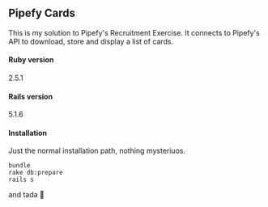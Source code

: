 ## Pipefy Cards
This is my solution to Pipefy's Recruitment Exercise. It connects to Pipefy's API to download, store and display a list of cards.

#### Ruby version
2.5.1

#### Rails version
5.1.6

#### Installation 
Just the normal installation path, nothing mysteriuos.
```
bundle
rake db:prepare
rails s
```
and tada :tada:
